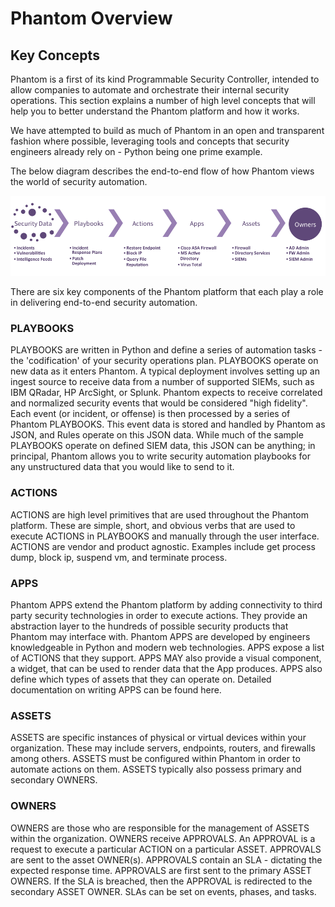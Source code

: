 # Phantom Overview

## Key Concepts

Phantom is a first of its kind Programmable Security Controller, intended to allow companies to automate and orchestrate their internal security operations. This section explains a number of high level concepts that will help you to better understand the Phantom platform and how it works.

We have attempted to build as much of Phantom in an open and transparent fashion where possible, leveraging tools and concepts that security engineers already rely on - Python being one prime example.

The below diagram describes the end-to-end flow of how Phantom views the world of security automation.

![SECURITY AUTOMATION](./images/architecture.png)

There are six key components of the Phantom platform that each play a role in delivering end-to-end security automation.

### PLAYBOOKS

PLAYBOOKS are written in Python and define a series of automation tasks - the 'codification' of your security operations plan. PLAYBOOKS operate on new data as it enters Phantom. A typical deployment involves setting up an ingest source to receive data from a number of supported SIEMs, such as IBM QRadar, HP ArcSight, or Splunk. Phantom expects to receive correlated and normalized security events that would be considered "high fidelity". Each event (or incident, or offense) is then processed by a series of Phantom PLAYBOOKS. This event data is stored and handled by Phantom as JSON, and Rules operate on this JSON data. While much of the sample PLAYBOOKS operate on defined SIEM data, this JSON can be anything; in principal, Phantom allows you to write security automation playbooks for any unstructured data that you would like to send to it.

### ACTIONS

ACTIONS are high level primitives that are used throughout the Phantom platform. These are simple, short, and obvious verbs that are used to execute ACTIONS in PLAYBOOKS and manually through the user interface. ACTIONS are vendor and product agnostic. Examples include get process dump, block ip, suspend vm, and terminate process.

### APPS

Phantom APPS extend the Phantom platform by adding connectivity to third party security technologies in order to execute actions. They provide an abstraction layer to the hundreds of possible security products that Phantom may interface with. Phantom APPS are developed by engineers knowledgeable in Python and modern web technologies. APPS expose a list of ACTIONS that they support. APPS MAY also provide a visual component, a widget, that can be used to render data that the App produces. APPS also define which types of assets that they can operate on. Detailed documentation on writing APPS can be found here.

### ASSETS

ASSETS are specific instances of physical or virtual devices within your organization. These may include servers, endpoints, routers, and firewalls among others. ASSETS must be configured within Phantom in order to automate actions on them. ASSETS typically also possess primary and secondary OWNERS.

### OWNERS

OWNERS are those who are responsible for the management of ASSETS within the organization. OWNERS receive APPROVALS. An APPROVAL is a request to execute a particular ACTION on a particular ASSET. APPROVALS are sent to the asset OWNER(s). APPROVALS contain an SLA - dictating the expected response time. APPROVALS are first sent to the primary ASSET OWNERS. If the SLA is breached, then the APPROVAL is redirected to the secondary ASSET OWNER. SLAs can be set on events, phases, and tasks.